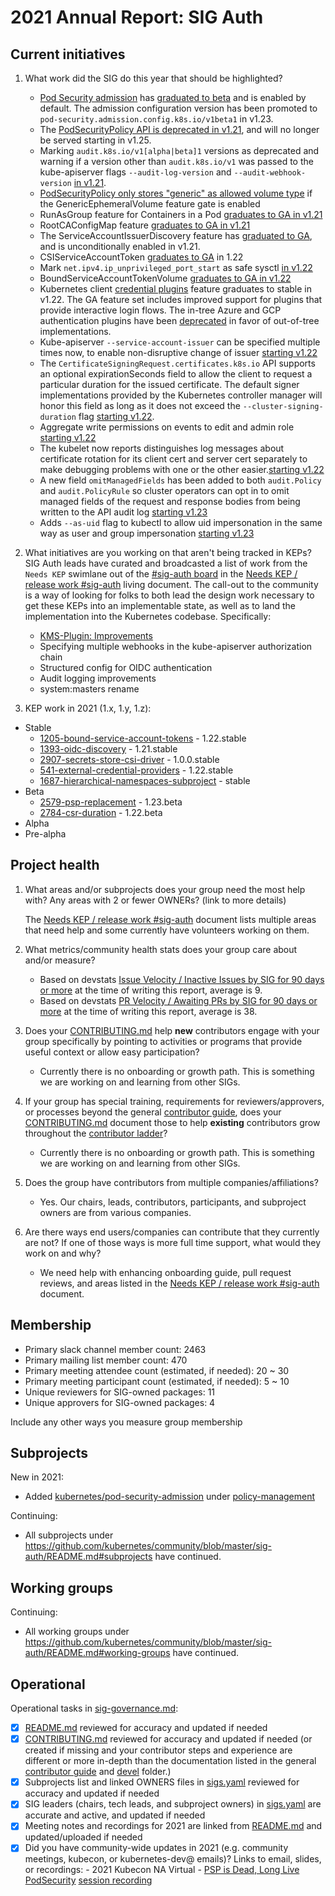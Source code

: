 # 2021 Annual Report: SIG Auth

## Current initiatives

1. What work did the SIG do this year that should be highlighted?

   - [Pod Security admission](https://kubernetes.io/docs/concepts/security/pod-security-admission/) has [graduated to beta](https://github.com/kubernetes/kubernetes/pull/106089) and is enabled by default. The admission configuration version has been promoted to `pod-security.admission.config.k8s.io/v1beta1` in v1.23.
   - The [PodSecurityPolicy API is deprecated in v1.21](https://github.com/kubernetes/kubernetes/pull/97171), and will no longer be served starting in v1.25.
   - Marking `audit.k8s.io/v1[alpha|beta]1` versions as deprecated and warning if a version other than `audit.k8s.io/v1` was passed to the kube-apiserver flags `--audit-log-version` and `--audit-webhook-version` [in v1.21](https://github.com/kubernetes/kubernetes/pull/98858).
   - [PodSecurityPolicy only stores "generic" as allowed volume type](https://github.com/kubernetes/kubernetes/pull/98918) if the GenericEphemeralVolume feature gate is enabled
   - RunAsGroup feature for Containers in a Pod [graduates to GA in v1.21](https://github.com/kubernetes/kubernetes/pull/94641)
   - RootCAConfigMap feature [graduates to GA in v1.21](https://github.com/kubernetes/kubernetes/pull/98033)
   - The ServiceAccountIssuerDiscovery feature has [graduated to GA](https://github.com/kubernetes/kubernetes/pull/98553), and is unconditionally enabled in v1.21.
   - CSIServiceAccountToken [graduates to GA](https://github.com/kubernetes/kubernetes/pull/103001) in 1.22
   - Mark `net.ipv4.ip_unprivileged_port_start` as safe sysctl [in v1.22](https://github.com/kubernetes/kubernetes/pull/103326)
   - BoundServiceAccountTokenVolume [graduates to GA in v1.22](https://github.com/kubernetes/kubernetes/pull/101992)
   - Kubernetes client [credential plugins](https://kubernetes.io/docs/reference/access-authn-authz/authentication/#client-go-credential-plugins) feature graduates to stable in v1.22. The GA feature set includes improved support for plugins that provide interactive login flows. The in-tree Azure and GCP authentication plugins have been [deprecated](https://github.com/kubernetes/kubernetes/pull/102181) in favor of out-of-tree implementations.
   - Kube-apiserver `--service-account-issuer` can be specified multiple times now, to enable non-disruptive change of issuer [starting v1.22](https://github.com/kubernetes/kubernetes/pull/101155)
   - The `CertificateSigningRequest.certificates.k8s.io` API supports an optional expirationSeconds field to allow the client to request a particular duration for the issued certificate. The default signer implementations provided by the Kubernetes controller manager will honor this field as long as it does not exceed the `--cluster-signing-duration` flag [starting v1.22](https://github.com/kubernetes/kubernetes/pull/99494).
   - Aggregate write permissions on events to edit and admin role [starting v1.22](https://github.com/kubernetes/kubernetes/pull/102858)
   - The kubelet now reports distinguishes log messages about certificate rotation for its client cert and server cert separately to make debugging problems with one or the other easier.[starting v1.22](https://github.com/kubernetes/kubernetes/pull/101252)
   - A new field `omitManagedFields` has been added to both `audit.Policy` and `audit.PolicyRule` so cluster operators can opt in to omit managed fields of the request and response bodies from being written to the API audit log [starting v1.23](https://github.com/kubernetes/kubernetes/pull/94986)
   - Adds `--as-uid` flag to kubectl to allow uid impersonation in the same way as user and group impersonation [starting v1.23](https://github.com/kubernetes/kubernetes/pull/105794)

2. What initiatives are you working on that aren't being tracked in KEPs?
   SIG Auth leads have curated and broadcasted a list of work from the `Needs KEP` swimlane out of the [#sig-auth board](https://github.com/orgs/kubernetes/projects/54) in the [Needs KEP / release work #sig-auth](https://docs.google.com/document/d/1sY8fRyRtk4eG9R439z5ao5i9bFuuxilS03XaNlqoni0/edit) living document. The call-out to the community is a way of looking for folks to both lead the design work necessary to get these KEPs into an implementable state, as well as to land the implementation into the Kubernetes codebase. Specifically:
   - [KMS-Plugin: Improvements](https://docs.google.com/document/d/1YHzSzITSS3ZNpf63E-rseDo-ocpxexp3ttzjBU2P8Ck/edit?usp=sharing)
   - Specifying multiple webhooks in the kube-apiserver authorization chain
   - Structured config for OIDC authentication
   - Audit logging improvements
   - system:masters rename

3. KEP work in 2021 (1.x, 1.y, 1.z):

<!--
In future, this will be generated from kubernetes/enhancements kep.yaml files
1. with SIG as owning-sig or in participating-sigs
2. listing 1.x, 1.y, or 1.z in milestones or in latest-milestone
-->

   - Stable
     - [1205-bound-service-account-tokens](https://github.com/kubernetes/enhancements/blob/master/keps/sig-auth/1205-bound-service-account-tokens/README.md) - 1.22.stable
     - [1393-oidc-discovery](https://github.com/kubernetes/enhancements/blob/master/keps/sig-auth/1393-oidc-discovery/README.md) - 1.21.stable
     - [2907-secrets-store-csi-driver](https://github.com/kubernetes/enhancements/blob/master/keps/sig-auth/2907-secrets-store-csi-driver/README.md) - 1.0.0.stable
     - [541-external-credential-providers](https://github.com/kubernetes/enhancements/blob/master/keps/sig-auth/541-external-credential-providers/README.md) - 1.22.stable
     - [1687-hierarchical-namespaces-subproject](https://github.com/kubernetes/enhancements/blob/master/keps/sig-auth/1687-hierarchical-namespaces-subproject/README.md) - stable
   - Beta
     - [2579-psp-replacement](https://github.com/kubernetes/enhancements/blob/master/keps/sig-auth/2579-psp-replacement/README.md) - 1.23.beta
     - [2784-csr-duration](https://github.com/kubernetes/enhancements/blob/master/keps/sig-auth/2784-csr-duration/README.md) - 1.22.beta
   - Alpha
   - Pre-alpha

## Project health

1. What areas and/or subprojects does your group need the most help with?
   Any areas with 2 or fewer OWNERs? (link to more details)

   The [Needs KEP / release work #sig-auth](https://docs.google.com/document/d/1sY8fRyRtk4eG9R439z5ao5i9bFuuxilS03XaNlqoni0/edit) document lists multiple areas that need help and some currently have volunteers working on them. 

2. What metrics/community health stats does your group care about and/or measure?

   - Based on devstats [Issue Velocity / Inactive Issues by SIG for 90 days or more](https://k8s.devstats.cncf.io/d/73/inactive-issues-by-sig?orgId=1&var-sigs=%22auth%22) at the time of writing this report, average is 9.  
   - Based on devstats [PR Velocity / Awaiting PRs by SIG for 90 days or more](https://k8s.devstats.cncf.io/d/70/awaiting-prs-by-sig?orgId=1&var-sigs=%22auth%22) at the time of writing this report, average is 38.  

3. Does your [CONTRIBUTING.md] help **new** contributors engage with your group specifically by pointing to activities or programs that provide useful context or allow easy participation?

   - Currently there is no onboarding or growth path. This is something we are working on and learning from other SIGs.

4. If your group has special training, requirements for reviewers/approvers, or processes beyond the general [contributor guide], does your [CONTRIBUTING.md] document those to help **existing** contributors grow throughout the [contributor ladder]?

   - Currently there is no onboarding or growth path. This is something we are working on and learning from other SIGs.

5. Does the group have contributors from multiple companies/affiliations?

   - Yes. Our chairs, leads, contributors, participants, and subproject owners are from various companies.

6. Are there ways end users/companies can contribute that they currently are not?
   If one of those ways is more full time support, what would they work on and why?

   - We need help with enhancing onboarding guide, pull request reviews, and areas listed in the [Needs KEP / release work #sig-auth](https://docs.google.com/document/d/1sY8fRyRtk4eG9R439z5ao5i9bFuuxilS03XaNlqoni0/edit) document.

## Membership

- Primary slack channel member count: 2463
- Primary mailing list member count: 470
- Primary meeting attendee count (estimated, if needed): 20 ~ 30
- Primary meeting participant count (estimated, if needed): 5 ~ 10
- Unique reviewers for SIG-owned packages: 11 <!-- in future, this will be generated from OWNERS files referenced from subprojects, expanded with OWNERS_ALIASES files https://github.com/kubernetes/kubernetes/blob/master/OWNERS_ALIASES -->
- Unique approvers for SIG-owned packages: 4 <!-- in future, this will be generated from OWNERS files referenced from subprojects, expanded with OWNERS_ALIASES files https://github.com/kubernetes/kubernetes/blob/master/OWNERS_ALIASES -->

Include any other ways you measure group membership

## Subprojects

<!--
In future, this will be generated from delta of sigs.yaml from $YYYY-01-01 to $YYYY-12-31
Manually visible via `git diff HEAD@{$YYYY-01-01} HEAD@{$YYYY-12-31} -- $sig-id/README.md`
-->

New in 2021:
- Added [kubernetes/pod-security-admission](https://github.com/kubernetes/pod-security-admission) under [policy-management](https://github.com/kubernetes/community/blob/master/sig-auth/README.md)

Continuing:
- All subprojects under https://github.com/kubernetes/community/blob/master/sig-auth/README.md#subprojects have continued.


## Working groups

<!--
In future, this will be generated from delta of sigs.yaml from $YYYY-01-01 to $YYYY-12-31
Manually visible via `git diff HEAD@{$YYYY-01-01} HEAD@{$YYYY-12-31} -- $sig-id/README.md`
-->

Continuing:
- All working groups under https://github.com/kubernetes/community/blob/master/sig-auth/README.md#working-groups have continued.

## Operational

Operational tasks in [sig-governance.md]:

- [x] [README.md] reviewed for accuracy and updated if needed
- [x] [CONTRIBUTING.md] reviewed for accuracy and updated if needed (or created if missing and your contributor steps and experience are different or more in-depth than the documentation listed in the general [contributor guide] and [devel] folder.)
- [x] Subprojects list and linked OWNERS files in [sigs.yaml] reviewed for accuracy and updated if needed
- [x] SIG leaders (chairs, tech leads, and subproject owners) in [sigs.yaml] are accurate and active, and updated if needed
- [x] Meeting notes and recordings for 2021 are linked from [README.md] and updated/uploaded if needed
- [x] Did you have community-wide updates in 2021 (e.g. community meetings, kubecon, or kubernetes-dev@ emails)? Links to email, slides, or recordings:
      - 2021 Kubecon NA Virtual - [PSP is Dead, Long Live PodSecurity](https://sched.co/lV9P) [session recording](https://youtu.be/yyr_cklZo3c)

[CONTRIBUTING.md]: https://git.k8s.io/community/sig-auth/CONTRIBUTING.md
[contributor ladder]: https://git.k8s.io/community/community-membership.md
[sig-governance.md]: https://git.k8s.io/community/committee-steering/governance/sig-governance.md
[README.md]: https://git.k8s.io/community/sig-auth/README.md
[sigs.yaml]: https://git.k8s.io/community/sigs.yaml
[contributor guide]: https://git.k8s.io/community/contributors/guide/README.md
[devel]: https://git.k8s.io/community/contributors/devel/README.md

